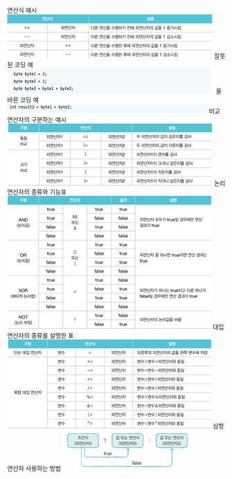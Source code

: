 연산식 예시
![alt text](./image/image-1.png)
잘못된 코딩 예
![alt text](./image/image-2.png)
올바른 코딩 예
![alt text](./image/image-3.png)
비교 연산자의 구분하는 예시
![alt text](./image/image-4.png)
논리 연산자의 종류와 기능표
![alt text](./image/image-5.png)
대입 연산자의 종류를 설명한 표
![alt text](./image/image-6.png)
삼항 연산자 사용하는 방법
![alt text](./image/image-7.png)